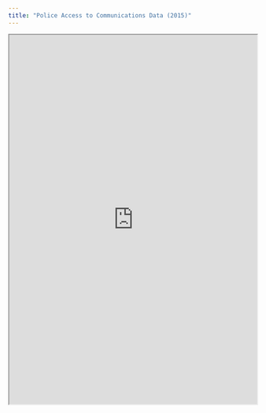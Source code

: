 ```yaml
---
title: "Police Access to Communications Data (2015)"
---
```




<iframe height="750" width="100%" src="https://ewelton.github.io/ktest/wiki.html#Police%20Access%20to%20Communications%20Data%20(2015)"></iframe>
